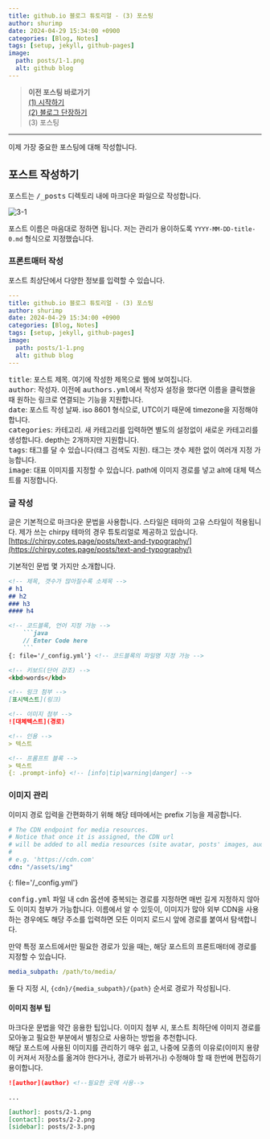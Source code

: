 ```yaml
---
title: github.io 블로그 튜토리얼 - (3) 포스팅
author: shurimp
date: 2024-04-29 15:34:00 +0900
categories: [Blog, Notes]
tags: [setup, jekyll, github-pages]
image:
  path: posts/1-1.png
  alt: github blog
---
```


> **이전 포스팅 바로가기** <br>
> [(1) 시작하기](/posts/create-github-blog-1) <br>
> [(2) 블로그 단장하기](/posts/create-github-blog-2) <br>
> (3) 포스팅 <br>

---

이제 가장 중요한 포스팅에 대해 작성합니다.

## 포스트 작성하기
포스트는 <kbd>/_posts</kbd> 디렉토리 내에 마크다운 파일으로 작성합니다.

![3-1][3-1]

포스트 이름은 마음대로 정하면 됩니다. 저는 관리가 용이하도록 `YYYY-MM-DD-title-0.md` 형식으로 지정했습니다. 

### 프론트매터 작성
포스트 최상단에서 다양한 정보를 입력할 수 있습니다.

```yaml
---
title: github.io 블로그 튜토리얼 - (3) 포스팅
author: shurimp
date: 2024-04-29 15:34:00 +0900
categories: [Blog, Notes]
tags: [setup, jekyll, github-pages]
image:
  path: posts/1-1.png
  alt: github blog
---
```
<kbd>title</kbd>: 포스트 제목. 여기에 작성한 제목으로 웹에 보여집니다.               
<kbd>author</kbd>: 작성자. 이전에 <kbd>authors.yml</kbd>에서 작성자 설정을 했다면 이름을 클릭했을 때 원하는 링크로 연결되는 기능을 지원합니다.                        
<kbd>date</kbd>: 포스트 작성 날짜. iso 8601 형식으로, UTC이기 때문에 timezone을 지정해야합니다.                
<kbd>categories</kbd>: 카테고리. 새 카테고리를 입력하면 별도의 설정없이 새로운 카테고리를 생성합니다. depth는 2개까지만 지원합니다.               
<kbd>tags</kbd>: 태그를 달 수 있습니다(태그 검색도 지원). 태그는 갯수 제한 없이 여러개 지정 가능합니다.                 
<kbd>image</kbd>: 대표 이미지를 지정할 수 있습니다. path에 이미지 경로를 넣고 alt에 대체 텍스트를 지정합니다.               


### 글 작성
글은 기본적으로 마크다운 문법을 사용합니다.
스타일은 테마의 고유 스타일이 적용됩니다.
제가 쓰는 chirpy 테마의 경우 튜토리얼로 제공하고 있습니다.
[https://chirpy.cotes.page/posts/text-and-typography/](https://chirpy.cotes.page/posts/text-and-typography/)

기본적인 문법 몇 가지만 소개합니다.
```md
<!-- 제목, 갯수가 많아질수록 소제목 -->
# h1
## h2
### h3
#### h4 

<!-- 코드블록, 언어 지정 가능 -->
    ```java
    // Enter Code here
    ```
{: file='/_config.yml'} <!-- 코드블록의 파일명 지정 가능 -->

<!-- 키보드(단어 강조) -->
<kbd>words</kbd>

<!-- 링크 첨부 -->
[표시텍스트](링크)

<!-- 이미지 첨부 -->
![대체텍스트](경로)

<!-- 인용 -->
> 텍스트

<!-- 프롬프트 블록 -->
> 텍스트
{: .prompt-info} <!-- [info|tip|warning|danger] -->
```



### 이미지 관리
이미지 경로 입력을 간편화하기 위해 해당 테마에서는 prefix 기능을 제공합니다.

```yaml
# The CDN endpoint for media resources.
# Notice that once it is assigned, the CDN url
# will be added to all media resources (site avatar, posts' images, audio and video files) paths starting with '/'
#
# e.g. 'https://cdn.com'
cdn: "/assets/img"
```
{: file='/_config.yml'}

<kbd>config.yml</kbd> 파일 내 cdn 옵션에 중복되는 경로를 지정하면 매번 길게 지정하지 않아도 이미지 첨부가 가능합니다. 이름에서 알 수 있듯이, 이미지가 많아 외부 CDN을 사용하는 경우에도 해당 주소를 입력하면 모든 이미지 로드시 앞에 경로를 붙여서 탐색합니다.
<p/>
만약 특정 포스트에서만 필요한 경로가 있을 때는, 해당 포스트의 프론트매터에 경로를 지정할 수 있습니다.

```yaml
media_subpath: /path/to/media/
```
둘 다 지정 시, `{cdn}/{media_subpath}/{path}` 순서로 경로가 작성됩니다.

#### 이미지 첨부 팁
마크다운 문법을 약간 응용한 팁입니다. 이미지 첨부 시, 포스트 최하단에 이미지 경로를 모아놓고 필요한 부분에서 별칭으로 사용하는 방법을 추천합니다.             
해당 포스트에 사용된 이미지를 관리하기 매우 쉽고, 나중에 모종의 이유로(이미지 용량이 커져서 저장소를 옮겨야 한다거나, 경로가 바뀌거나) 수정해야 할 때 한번에 편집하기 용이합니다.      

```md
![author](author) <!--필요한 곳에 사용-->

...

[author]: posts/2-1.png
[contact]: posts/2-2.png
[sidebar]: posts/2-3.png
```

[3-1]: posts/3-1.png
